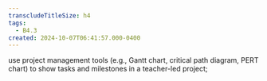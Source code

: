 ```yaml
---
transcludeTitleSize: h4
tags:
  - B4.3
created: 2024-10-07T06:41:57.000-0400
---
```

use project management tools (e.g., Gantt chart, critical path diagram, PERT chart) to show tasks and milestones in a teacher-led project;